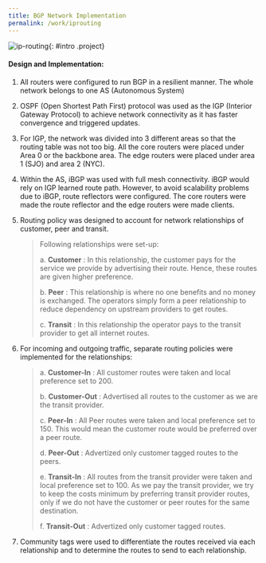 ```yaml
---
title: BGP Network Implementation
permalink: /work/iprouting
---
```


![ip-routing](project-img/ip-routing-visio.png){: #intro .project}

#### Design and Implementation:
1. All routers were configured to run BGP in a resilient manner. The whole network belongs to one AS (Autonomous System)

2. OSPF (Open Shortest Path First) protocol was used as the IGP (Interior Gateway Protocol) to achieve network connectivity as it has faster convergence and triggered updates.

3. For IGP, the network was divided into 3 different areas so that the routing table was not too big. All the core routers were placed under Area 0 or the backbone area. The edge routers were placed under area 1 (SJO) and area 2 (NYC). 

4. Within the AS, iBGP was used with full mesh connectivity. iBGP would rely on IGP learned route path. However, to avoid scalability problems due to iBGP, route reflectors were configured. The core routers were made the route reflector and the edge routers were made clients.

5. Routing policy was designed to account for network relationships of customer, peer and transit.
   
   >Following relationships were set-up:
   > 
   > a. **Customer** : In this relationship, the customer pays for the service we provide by advertising their route. Hence, these routes are given higher preference.
   >
   > b. **Peer** : This relationship is where no one benefits and no money is exchanged. The operators simply form a peer relationship to reduce dependency on upstream providers to get routes.
   > 
   > c. **Transit** : In this relationship the operator pays to the transit provider to get all internet routes.

6. For incoming and outgoing traffic, separate routing policies were implemented for the relationships:

    > a. **Customer-In** : All customer routes were taken and local preference set to 200.
    >
    > b. **Customer-Out** : Advertised all routes to the customer as we are the transit provider.
    >
    > c. **Peer-In** : All Peer routes were taken and local preference set to 150. This would mean the customer route would be preferred over a peer route.
    >
    > d. **Peer-Out** : Advertized only customer tagged routes to the peers.
    >
    > e. **Transit-In** : All routes from the transit provider were taken and local preference set to 100. As we pay the transit provider, we try to keep the costs minimum by preferring transit provider routes, only if we do not have the customer or peer routes for the same destination.
    >
    > f. **Transit-Out** : Advertized only customer tagged routes.

7. Community tags were used to differentiate the routes received via each relationship and to determine the routes to send to each relationship.